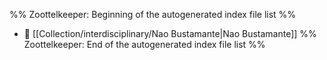 %% Zoottelkeeper: Beginning of the autogenerated index file list  %%
- 📄 [[Collection/interdisciplinary/Nao Bustamante|Nao Bustamante]]
%% Zoottelkeeper: End of the autogenerated index file list  %%
